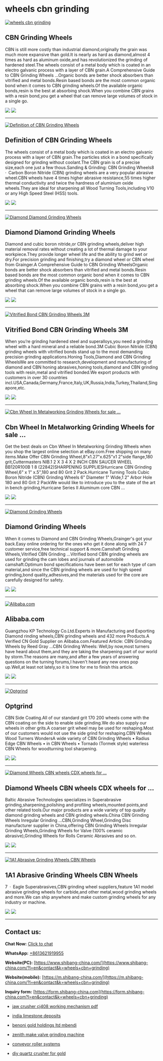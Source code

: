 # wheels cbn grinding

<a href="https://swt.shibang-china.com/?l=en&img&k=wheels+cbn+grinding" target="_blank">![wheels cbn grinding](http://static.shibang-china.com/all-800x300/184.jpg)</a>

## CBN Grinding Wheels
CBN is still more costly than industrial diamond,originally the grain was much more expansive than gold.It is nearly as hard as diamond,almost 4 times as hard as aluminum oxide,and has revolutionized the grinding of hardened steel.The wheels consist of a metal body which is coated in an electro galvanic process with a layer of CBN grain.A Comprehensive Guide to CBN Grinding Wheels …Organic bonds are better shock absorbers than vitrified and metal bonds.Resin based bonds are the most common organic bond when it comes to CBN grinding wheels.Of the available organic bonds,resin is the best at absorbing shock.When you combine CBN grains with a resin bond,you get a wheel that can remove large volumes of stock in a single go.


<a href="https://whatsapp.shibangsoft.com/WhatsApp.php" target="_blank" title="WhatsApp">![](http://static.shibang-china.com/icon/whatsapp.png)</a> <a href="https://swt.shibang-china.com/?l=en&icon&k=wheels+cbn+grinding" target="_blank">![](http://static.shibang-china.com/icon/chat-en.png)</a>

---

<a href="https://swt.shibang-china.com/?l=en&img&k=wheels+cbn+grinding" target="_blank">![Definition of CBN Grinding Wheels](http://static.shibang-china.com/all-800x300/501.jpg)</a>

## Definition of CBN Grinding Wheels
The wheels consist of a metal body which is coated in an electro galvanic process with a layer of CBN grain.The particles stick in a bond specifically designed for grinding without coolant.The CBN grain is of a precise size,each one just a few thous.Sanding &amp; Grinding: CBN Grinding Wheels8&ensp;&#0183;&ensp;Carbon Boron Nitride (CBN) grinding wheels are a very popular abrasive wheel.CBN wheels have 4 times higher abrasive resistance,55 times higher thermal conductivity and twice the hardness of aluminium oxide wheels.They are ideal for sharpening all Wood Turning Tools,including V10 or any High Speed Steel (HSS) tools.


<a href="https://whatsapp.shibangsoft.com/WhatsApp.php" target="_blank" title="WhatsApp">![](http://static.shibang-china.com/icon/whatsapp.png)</a> <a href="https://swt.shibang-china.com/?l=en&icon&k=wheels+cbn+grinding" target="_blank">![](http://static.shibang-china.com/icon/chat-en.png)</a>

---

<a href="https://swt.shibang-china.com/?l=en&img&k=wheels+cbn+grinding" target="_blank">![Diamond Diamond Grinding Wheels](http://static.shibang-china.com/all-800x300/1253.jpg)</a>

## Diamond Diamond Grinding Wheels
Diamond and cubic boron nitride,or CBN grinding wheels,deliver high material removal rates without creating a lot of thermal damage to your workpiece.They provide longer wheel life and the ability to grind wet or dry.For precision grinding and finishing,try a diamond wheel or CBN wheel from Grainger.A Comprehensive Guide to CBN Grinding WheelsOrganic bonds are better shock absorbers than vitrified and metal bonds.Resin based bonds are the most common organic bond when it comes to CBN grinding wheels.Of the available organic bonds,resin is the best at absorbing shock.When you combine CBN grains with a resin bond,you get a wheel that can remove large volumes of stock in a single go.


<a href="https://whatsapp.shibangsoft.com/WhatsApp.php" target="_blank" title="WhatsApp">![](http://static.shibang-china.com/icon/whatsapp.png)</a> <a href="https://swt.shibang-china.com/?l=en&icon&k=wheels+cbn+grinding" target="_blank">![](http://static.shibang-china.com/icon/chat-en.png)</a>

---

<a href="https://swt.shibang-china.com/?l=en&img&k=wheels+cbn+grinding" target="_blank">![Vitrified Bond CBN Grinding Wheels 3M](http://static.shibang-china.com/all-800x300/713.jpg)</a>

## Vitrified Bond CBN Grinding Wheels 3M
When you’re grinding hardened steel and superalloys,you need a grinding wheel with a hard mineral and a reliable bond.3M Cubic Boron Nitride (CBN) grinding wheels with vitrified bonds stand up to the most demanding precision grinding applications.Honing Tools,Diamond and CBN Grinding WheelsWe are committed to research,development and manufacturing of diamond and CBN honing abrasives,honing tools,diamond and CBN grinding tools with resin,metal and vitrified bonded.We export products with customers in over 30 countries incl.USA,Canada,Germany,France,Italy,UK,Russia,India,Turkey,Thailand,Singapore,etc.


<a href="https://whatsapp.shibangsoft.com/WhatsApp.php" target="_blank" title="WhatsApp">![](http://static.shibang-china.com/icon/whatsapp.png)</a> <a href="https://swt.shibang-china.com/?l=en&icon&k=wheels+cbn+grinding" target="_blank">![](http://static.shibang-china.com/icon/chat-en.png)</a>

---

<a href="https://swt.shibang-china.com/?l=en&img&k=wheels+cbn+grinding" target="_blank">![Cbn Wheel In Metalworking Grinding Wheels for sale …](http://static.shibang-china.com/all-800x300/827.jpg)</a>

## Cbn Wheel In Metalworking Grinding Wheels for sale …
Get the best deals on Cbn Wheel In Metalworking Grinding Wheels when you shop the largest online selection at eBay.com.Free shipping on many items.Make Offer CBN Grinding Wheel,8&quot;x1.27&quot;x.625&quot;x1 2&quot;side flange,180 grit,Cuttermasters NIB.1 2 X 3 4 X 2 INCH CBN SAUCER WHEEL BB120R100B 1 8 (22842)SHARPENING SUPPLIESHurricane CBN Grinding Wheel,6&quot; x 1&quot; x.5&quot;,180 and 80 Grit 2 Pack.Hurricane Turning Tools Cubic Boron Nitride (CBN) Grinding Wheels 6&quot; Diameter 1&quot; Wide,1 2&quot; Arbor Hole 180 and 80 Grit 2 PackWe would like to introduce you to the state of the art in bench grinding,Hurricane Series II Aluminum core CBN …


<a href="https://whatsapp.shibangsoft.com/WhatsApp.php" target="_blank" title="WhatsApp">![](http://static.shibang-china.com/icon/whatsapp.png)</a> <a href="https://swt.shibang-china.com/?l=en&icon&k=wheels+cbn+grinding" target="_blank">![](http://static.shibang-china.com/icon/chat-en.png)</a>

---

<a href="https://swt.shibang-china.com/?l=en&img&k=wheels+cbn+grinding" target="_blank">![Diamond Grinding Wheels](http://static.shibang-china.com/all-800x300/658.jpg)</a>

## Diamond Grinding Wheels
When it comes to Diamond and CBN Grinding Wheels,Grainger's got your back.Easy online ordering for the ones who get it done along with 24 7 customer service,free technical support &amp; more.Camshaft Grinding Wheels,Vitrified CBN Grinding …Vitrified bond CBN grinding wheels are used for grinding the cam lobes and journals of automobile camshaft.Optimum bond specifications have been set for each type of cam material,and since the CBN grinding wheels are used for high speed grinding,bond quality,adhesives,and the materials used for the core are carefully designed for safety.


<a href="https://whatsapp.shibangsoft.com/WhatsApp.php" target="_blank" title="WhatsApp">![](http://static.shibang-china.com/icon/whatsapp.png)</a> <a href="https://swt.shibang-china.com/?l=en&icon&k=wheels+cbn+grinding" target="_blank">![](http://static.shibang-china.com/icon/chat-en.png)</a>

---

<a href="https://swt.shibang-china.com/?l=en&img&k=wheels+cbn+grinding" target="_blank">![Alibaba.com](http://static.shibang-china.com/all-800x300/1383.jpg)</a>

## Alibaba.com
Guangzhou KP Technology Co.Ltd.Experts in Manufacturing and Exporting Diamond rinding wheels,CBN grinding wheels and 432 more Products.A Verified CN Gold Supplier on Alibaba.com.Featured Article: CBN Grinding Wheels by Reed Gray …CBN Grinding Wheels: Well,by now,most turners have heard about them,and they are taking the sharpening part of our world by storm.The reasons are many,and after a few years of answering questions on the turning forums,I haven't heard any new ones pop up.Well,at least not lately,so it is time for me to finish this article.


<a href="https://whatsapp.shibangsoft.com/WhatsApp.php" target="_blank" title="WhatsApp">![](http://static.shibang-china.com/icon/whatsapp.png)</a> <a href="https://swt.shibang-china.com/?l=en&icon&k=wheels+cbn+grinding" target="_blank">![](http://static.shibang-china.com/icon/chat-en.png)</a>

---

<a href="https://swt.shibang-china.com/?l=en&img&k=wheels+cbn+grinding" target="_blank">![Optgrind](http://static.shibang-china.com/all-800x300/308.jpg)</a>

## Optgrind
CBN Side Coating.All of our standard grit 170 200 wheels come with the CBN coating on the side to enable side grinding.We do also supply our wheels in other grits.A coarser grit wheel may be used for reshaping.Most of our customers would not use the side grind for reshaping.CBN Wheels Wood Turners WondersA wide variety of CBN Grinding Wheels • Radius Edge CBN Wheels • in CBN Wheels • Tornado (Tormek style) waterless CBN Wheels for woodturning tool sharpening.


<a href="https://whatsapp.shibangsoft.com/WhatsApp.php" target="_blank" title="WhatsApp">![](http://static.shibang-china.com/icon/whatsapp.png)</a> <a href="https://swt.shibang-china.com/?l=en&icon&k=wheels+cbn+grinding" target="_blank">![](http://static.shibang-china.com/icon/chat-en.png)</a>

---

<a href="https://swt.shibang-china.com/?l=en&img&k=wheels+cbn+grinding" target="_blank">![Diamond Wheels CBN wheels CDX wheels for …](http://static.shibang-china.com/all-800x300/1170.jpg)</a>

## Diamond Wheels CBN wheels CDX wheels for …
Baltic Abrasive Technologies specializes in Superabrasive grinding,sharpening,polishing and profiling wheels,mounted points,and other related tools.Our major products are a wide variety of top quality diamond grinding wheels and CBN grinding wheels.China CBN Grinding Wheels Inregular Grinding …CBN,Grinding Wheel,Grinding Disc manufacturer supplier in China,offering CBN Grinding Wheels Inregular Grinding Wheels,Grinding Wheels for Valve (100% ceramic abrasive),Grinding Wheels for Rolls Ceramic Abrasives and so on.


<a href="https://whatsapp.shibangsoft.com/WhatsApp.php" target="_blank" title="WhatsApp">![](http://static.shibang-china.com/icon/whatsapp.png)</a> <a href="https://swt.shibang-china.com/?l=en&icon&k=wheels+cbn+grinding" target="_blank">![](http://static.shibang-china.com/icon/chat-en.png)</a>

---

<a href="https://swt.shibang-china.com/?l=en&img&k=wheels+cbn+grinding" target="_blank">![1A1 Abrasive Grinding Wheels CBN Wheels](http://static.shibang-china.com/all-800x300/238.jpg)</a>

## 1A1 Abrasive Grinding Wheels CBN Wheels
7&ensp;&#0183;&ensp;Eagle Superabrasives,CBN grinding wheel suppliers,feature 1A1 model abrasive grinding wheels for carbide,and other metal,wood grinding wheels and more.We can ship anywhere and make custom grinding wheels for any industry or machine.

<a href="https://whatsapp.shibangsoft.com/WhatsApp.php" target="_blank" title="WhatsApp">![](http://static.shibang-china.com/icon/whatsapp.png)</a> <a href="https://swt.shibang-china.com/?l=en&icon&k=wheels+cbn+grinding" target="_blank">![](http://static.shibang-china.com/icon/chat-en.png)</a>

---
## Contact us:

**Chat Now:** [Click to chat](https://swt.shibang-china.com?l=en&contact&k=wheels+cbn+grinding)

**WhatsApp:**  [+8613621919955](https://whatsapp.shibangsoft.com/WhatsApp.php)

**Website(PC):** [https://www.shibang-china.com/](https://www.shibang-china.com/?l=en&contact&k=wheels+cbn+grinding)

**Website(mobile):** [https://m.shibang-china.com/](https://m.shibang-china.com/?l=en&contact&k=wheels+cbn+grinding)

**Inquiry form:** [https://form.shibang-china.com](https://form.shibang-china.com?l=en&contact&k=wheels+cbn+grinding)

* [jaw crusher cj408 working mechanism pdf](../160/jaw%20crusher%20cj408%20working%20mechanism%20pdf.md)

* [india limestone deposits](../155/india%20limestone%20deposits.md)

* [benoni gold holdings ltd mbendi](../157/benoni%20gold%20holdings%20ltd%20mbendi.md)

* [zenith make valve grinding machine](../157/zenith%20make%20valve%20grinding%20machine.md)

* [conveyor roller systems](../158/conveyor%20roller%20systems.md)

* [diy quartz crusher for gold](../159/diy%20quartz%20crusher%20for%20gold.md)